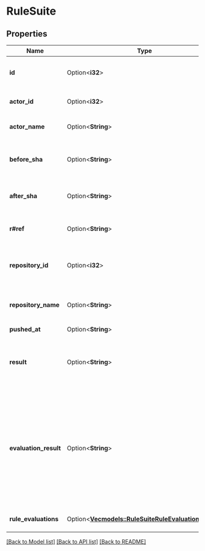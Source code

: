 # RuleSuite

## Properties

Name | Type | Description | Notes
------------ | ------------- | ------------- | -------------
**id** | Option<**i32**> | The unique identifier of the rule insight. | [optional]
**actor_id** | Option<**i32**> | The number that identifies the user. | [optional]
**actor_name** | Option<**String**> | The handle for the GitHub user account. | [optional]
**before_sha** | Option<**String**> | The first commit sha before the push evaluation. | [optional]
**after_sha** | Option<**String**> | The last commit sha in the push evaluation. | [optional]
**r#ref** | Option<**String**> | The ref name that the evaluation ran on. | [optional]
**repository_id** | Option<**i32**> | The ID of the repository associated with the rule evaluation. | [optional]
**repository_name** | Option<**String**> | The name of the repository without the `.git` extension. | [optional]
**pushed_at** | Option<**String**> |  | [optional]
**result** | Option<**String**> | The result of the rule evaluations for rules with the `active` enforcement status. | [optional]
**evaluation_result** | Option<**String**> | The result of the rule evaluations for rules with the `active` and `evaluate` enforcement statuses, demonstrating whether rules would pass or fail if all rules in the rule suite were `active`. | [optional]
**rule_evaluations** | Option<[**Vec<models::RuleSuiteRuleEvaluationsInner>**](rule_suite_rule_evaluations_inner.md)> | Details on the evaluated rules. | [optional]

[[Back to Model list]](../README.md#documentation-for-models) [[Back to API list]](../README.md#documentation-for-api-endpoints) [[Back to README]](../README.md)


